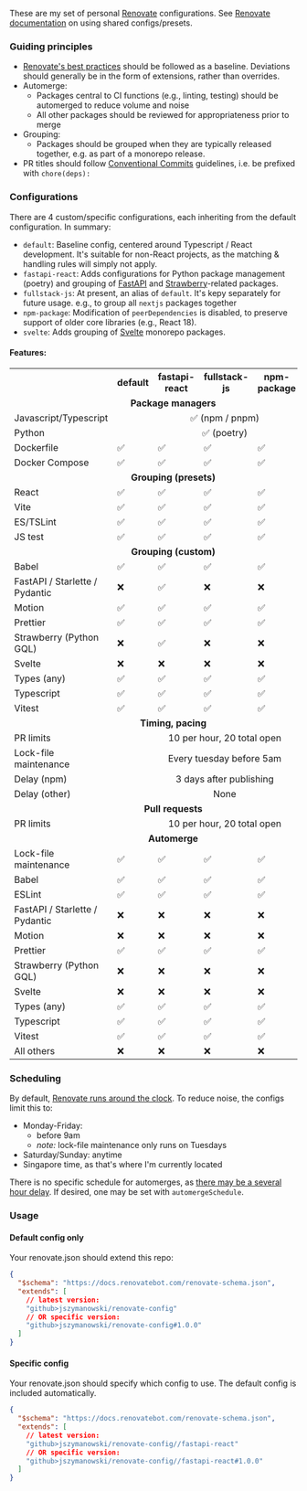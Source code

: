 These are my set of personal [Renovate](https://docs.renovatebot.com/) configurations.  See [Renovate documentation](https://docs.renovatebot.com/config-presets/) on using shared configs/presets.

### Guiding principles

- [Renovate's best practices](https://docs.renovatebot.com/presets-config/#configbest-practices) should be followed as a baseline.  Deviations should generally be in the form of extensions, rather than overrides.
- Automerge:
  - Packages central to CI functions (e.g., linting, testing) should be automerged to reduce volume and noise
  - All other packages should be reviewed for appropriateness prior to merge
- Grouping:
  - Packages should be grouped when they are typically released together, e.g. as part of a monorepo release.
- PR titles should follow [Conventional Commits](https://www.conventionalcommits.org/en/v1.0.0/) guidelines, i.e. be prefixed with `chore(deps):`


### Configurations

There are 4 custom/specific configurations, each inheriting from the default configuration.  In summary:

- `default`: Baseline config, centered around Typescript / React development.  It's suitable for non-React projects, as the matching & handling rules will simply not apply.
- `fastapi-react`: Adds configurations for Python package management (poetry) and grouping of [FastAPI](https://fastapi.tiangolo.com/) and [Strawberry](https://strawberry.rocks/)-related packages.
- `fullstack-js`: At present, an alias of `default`.  It's kepy separately for future usage.  e.g., to group all `nextjs` packages together
- `npm-package`: Modification of `peerDependencies` is disabled, to preserve support of older core libraries (e.g., React 18).
- `svelte`: Adds grouping of [Svelte](https://svelte.dev/) monorepo packages.

#### Features: 

<table>
<tr>
<th></th><th>default</th><th>fastapi-react</th><th>fullstack-js</th><th>npm-package</th><th>svelte</th></tr>

<tr><td colspan=6 align=center><b>Package managers</b></td></tr>
<tr><td>Javascript/Typescript</td><td colspan=5 align=center>✅ (npm / pnpm)</td></tr>
<tr><td>Python</td><td colspan=5 align=center>✅ (poetry)</td></tr>
<tr><td>Dockerfile</td><td>✅</td><td>✅</td><td>✅</td><td>✅</td><td>✅</td></tr>
<tr><td>Docker Compose</td><td>✅</td><td>✅</td><td>✅</td><td>✅</td><td>✅</td></tr>

<tr><td colspan=6 align=center><b>Grouping (presets)</b></td></tr>
<tr><td>React</td><td>✅</td><td>✅</td><td>✅</td><td>✅</td><td>✅</td></tr>
<tr><td>Vite</td><td>✅</td><td>✅</td><td>✅</td><td>✅</td><td>✅</td></tr>
<tr><td>ES/TSLint</td><td>✅</td><td>✅</td><td>✅</td><td>✅</td><td>✅</td></tr>
<tr><td>JS test</td><td>✅</td><td>✅</td><td>✅</td><td>✅</td><td>✅</td></tr>

<tr><td colspan=6 align=center><b>Grouping (custom)</b></td></tr>
<tr><td>Babel</td><td>✅</td><td>✅</td><td>✅</td><td>✅</td><td>✅</td></tr>
<tr><td>FastAPI / Starlette / Pydantic</td><td>❌</td><td>✅</td><td>❌</td><td>❌</td><td>❌</td></tr>
<tr><td>Motion</td><td>✅</td><td>✅</td><td>✅</td><td>✅</td><td>✅</td></tr>
<tr><td>Prettier</td><td>✅</td><td>✅</td><td>✅</td><td>✅</td><td>✅</td></tr>
<tr><td>Strawberry (Python GQL)</td><td>❌</td><td>✅</td><td>❌</td><td>❌</td><td>❌</td></tr>
<tr><td>Svelte</td><td>❌</td><td>❌</td><td>❌</td><td>❌</td><td>✅</td></tr>
<tr><td>Types (any)</td><td>✅</td><td>✅</td><td>✅</td><td>✅</td><td>✅</td></tr>
<tr><td>Typescript</td><td>✅</td><td>✅</td><td>✅</td><td>✅</td><td>✅</td></tr>
<tr><td>Vitest</td><td>✅</td><td>✅</td><td>✅</td><td>✅</td><td>✅</td></tr>

<tr><td colspan=6 align=center><b>Timing, pacing</b></td></tr>
<tr><td>PR limits</td><td colspan=5 align=center>10 per hour, 20 total open</td></tr>
<tr><td>Lock-file maintenance</td><td colspan=5 align=center>Every tuesday before 5am</td></tr>
<tr><td>Delay (npm)</td><td colspan=5 align=center>3 days after publishing</td></tr>
<tr><td>Delay (other)</td><td colspan=5 align=center>None</td></tr>

<tr><td colspan=6 align=center><b>Pull requests</b></td></tr>
<tr><td>PR limits</td><td colspan=5 align=center>10 per hour, 20 total open</td></tr>


<tr><td colspan=6 align=center><b>Automerge</b></td></tr>
<tr><td>Lock-file maintenance</td><td>✅</td><td>✅</td><td>✅</td><td>✅</td><td>✅</td></tr>
<tr><td>Babel</td><td>✅</td><td>✅</td><td>✅</td><td>✅</td><td>✅</td></tr>
<tr><td>ESLint</td><td>✅</td><td>✅</td><td>✅</td><td>✅</td><td>✅</td></tr>
<tr><td>FastAPI / Starlette / Pydantic</td><td>❌</td><td>❌</td><td>❌</td><td>❌</td><td>❌</td></tr>
<tr><td>Motion</td><td>❌</td><td>❌</td><td>❌</td><td>❌</td><td>❌</td></tr>
<tr><td>Prettier</td><td>✅</td><td>✅</td><td>✅</td><td>✅</td><td>✅</td></tr>
<tr><td>Strawberry (Python GQL)</td><td>❌</td><td>❌</td><td>❌</td><td>❌</td><td>❌</td></tr>
<tr><td>Svelte</td><td>❌</td><td>❌</td><td>❌</td><td>❌</td><td>❌</td></tr>
<tr><td>Types (any)</td><td>✅</td><td>✅</td><td>✅</td><td>✅</td><td>✅</td></tr>
<tr><td>Typescript</td><td>✅</td><td>✅</td><td>✅</td><td>✅</td><td>✅</td></tr>
<tr><td>Vitest</td><td>✅</td><td>✅</td><td>✅</td><td>✅</td><td>✅</td></tr>
<tr><td>All others</td><td>❌</td><td>❌</td><td>❌</td><td>❌</td><td>❌</td></tr>
</table>

### Scheduling
By default, [Renovate runs around the clock](https://docs.renovatebot.com/key-concepts/scheduling/).  To reduce noise, the configs limit this to:
- Monday-Friday: 
  - before 9am
  - *note:* lock-file maintenance only runs on Tuesdays
- Saturday/Sunday: anytime
- Singapore time, as that's where I'm currently located

There is no specific schedule for automerges, as [there may be a several hour delay](https://docs.renovatebot.com/key-concepts/automerge/).  If desired, one may be set with `automergeSchedule`.  

### Usage

#### Default config only

Your renovate.json should extend this repo:
```json
{
  "$schema": "https://docs.renovatebot.com/renovate-schema.json",
  "extends": [
    // latest version:
    "github>jszymanowski/renovate-config"
    // OR specific version:
    "github>jszymanowski/renovate-config#1.0.0" 
  ]
}
```

#### Specific config

Your renovate.json should specify which config to use.  The default config is included automatically.
```json
{
  "$schema": "https://docs.renovatebot.com/renovate-schema.json",
  "extends": [
    // latest version:
    "github>jszymanowski/renovate-config//fastapi-react"
    // OR specific version:
    "github>jszymanowski/renovate-config//fastapi-react#1.0.0" 
  ]
}
```

